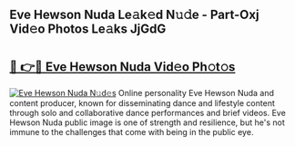## Eve Hewson Nuda Le𝚊k𝚎d N𝚞𝚍e - Part-Oxj Vid𝚎o Photos Le𝚊ks JjGdG

# <h2><a href="http://fbbksbx.evod.top/?m=Eve+Hewson+Nuda">🔗 👉🔴 Eve Hewson Nuda Vid𝚎o Ph𝚘t𝚘s</a></h2>

[![Eve Hewson Nuda N𝚞d𝚎s](https://i.imgur.com/8V9OHl7.gif)](http://fbbksbx.evod.top/?m=Eve+Hewson+Nuda)
Online personality Eve Hewson Nuda and content producer, known for disseminating dance and lifestyle content through solo and collaborative dance performances and brief videos. Eve Hewson Nuda public image is one of strength and resilience, but he's not immune to the challenges that come with being in the public eye. 
